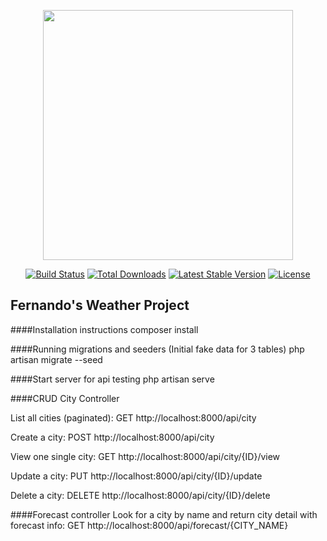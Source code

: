 <p align="center"><a href="https://laravel.com" target="_blank"><img src="https://raw.githubusercontent.com/laravel/art/master/logo-lockup/5%20SVG/2%20CMYK/1%20Full%20Color/laravel-logolockup-cmyk-red.svg" width="400"></a></p>

<p align="center">
<a href="https://travis-ci.org/laravel/framework"><img src="https://travis-ci.org/laravel/framework.svg" alt="Build Status"></a>
<a href="https://packagist.org/packages/laravel/framework"><img src="https://img.shields.io/packagist/dt/laravel/framework" alt="Total Downloads"></a>
<a href="https://packagist.org/packages/laravel/framework"><img src="https://img.shields.io/packagist/v/laravel/framework" alt="Latest Stable Version"></a>
<a href="https://packagist.org/packages/laravel/framework"><img src="https://img.shields.io/packagist/l/laravel/framework" alt="License"></a>
</p>

## Fernando's Weather Project

####Installation instructions
    composer install

####Running migrations and seeders (Initial fake data for 3 tables)
    php artisan migrate --seed

####Start server for api testing
    php artisan serve

####CRUD City Controller

List all cities (paginated):
GET http://localhost:8000/api/city

Create a city:
POST http://localhost:8000/api/city

View one single city:
GET http://localhost:8000/api/city/{ID}/view

Update a city:
PUT http://localhost:8000/api/city/{ID}/update

Delete a city:
DELETE http://localhost:8000/api/city/{ID}/delete

####Forecast controller
Look for a city by name and return city detail with forecast info:
GET http://localhost:8000/api/forecast/{CITY_NAME}
